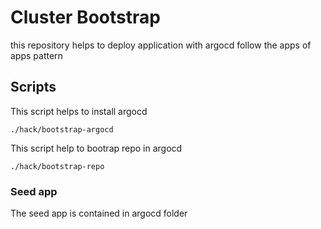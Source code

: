 # Cluster Bootstrap

this repository helps to deploy application with argocd follow the apps of apps pattern

## Scripts

This script helps to install argocd

`./hack/bootstrap-argocd`

This script help to bootrap repo in argocd

`./hack/bootstrap-repo`

### Seed app

The seed app is contained in argocd folder

